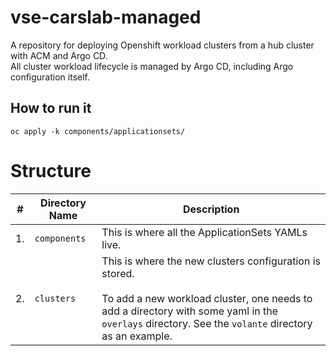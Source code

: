 # vse-carslab-managed
A repository for deploying Openshift workload clusters from a hub cluster with ACM and Argo CD.  
All cluster workload lifecycle is managed by Argo CD, including Argo configuration itself.

## How to run it
```shell
oc apply -k components/applicationsets/
```

# Structure
|#|Directory Name|Description|
|---|----------------|-----------------|
| 1. | `components` | This is where all the ApplicationSets YAMLs live.|
| 2. | `clusters` | This is where the new clusters configuration is stored. <br /><br /> To add a new workload cluster, one needs to add a directory with some yaml in the `overlays` directory. See the `volante` directory as an example.|
